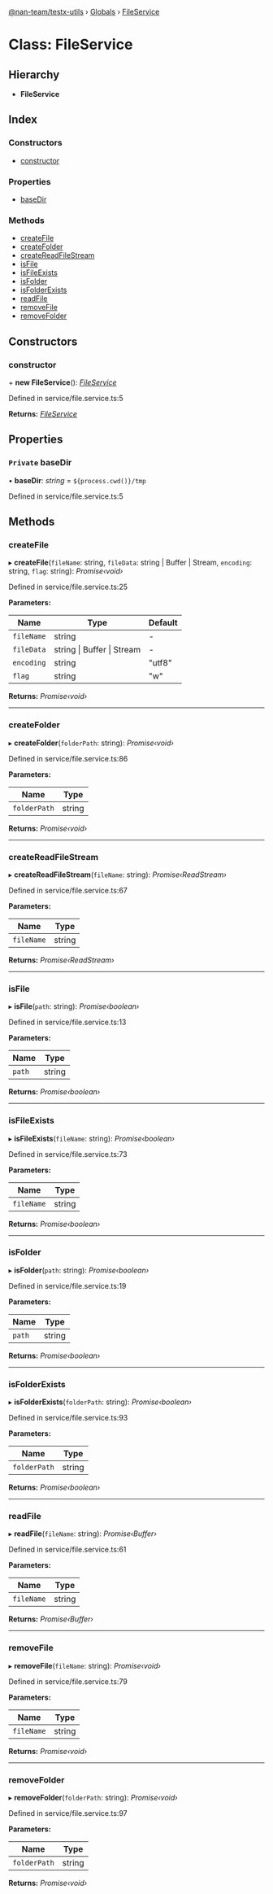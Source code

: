 [@nan-team/testx-utils](../README.md) › [Globals](../globals.md) › [FileService](fileservice.md)

# Class: FileService

## Hierarchy

* **FileService**

## Index

### Constructors

* [constructor](fileservice.md#constructor)

### Properties

* [baseDir](fileservice.md#private-basedir)

### Methods

* [createFile](fileservice.md#createfile)
* [createFolder](fileservice.md#createfolder)
* [createReadFileStream](fileservice.md#createreadfilestream)
* [isFile](fileservice.md#isfile)
* [isFileExists](fileservice.md#isfileexists)
* [isFolder](fileservice.md#isfolder)
* [isFolderExists](fileservice.md#isfolderexists)
* [readFile](fileservice.md#readfile)
* [removeFile](fileservice.md#removefile)
* [removeFolder](fileservice.md#removefolder)

## Constructors

###  constructor

\+ **new FileService**(): *[FileService](fileservice.md)*

Defined in service/file.service.ts:5

**Returns:** *[FileService](fileservice.md)*

## Properties

### `Private` baseDir

• **baseDir**: *string* = `${process.cwd()}/tmp`

Defined in service/file.service.ts:5

## Methods

###  createFile

▸ **createFile**(`fileName`: string, `fileData`: string | Buffer | Stream, `encoding`: string, `flag`: string): *Promise‹void›*

Defined in service/file.service.ts:25

**Parameters:**

Name | Type | Default |
------ | ------ | ------ |
`fileName` | string | - |
`fileData` | string &#124; Buffer &#124; Stream | - |
`encoding` | string | "utf8" |
`flag` | string | "w" |

**Returns:** *Promise‹void›*

___

###  createFolder

▸ **createFolder**(`folderPath`: string): *Promise‹void›*

Defined in service/file.service.ts:86

**Parameters:**

Name | Type |
------ | ------ |
`folderPath` | string |

**Returns:** *Promise‹void›*

___

###  createReadFileStream

▸ **createReadFileStream**(`fileName`: string): *Promise‹ReadStream›*

Defined in service/file.service.ts:67

**Parameters:**

Name | Type |
------ | ------ |
`fileName` | string |

**Returns:** *Promise‹ReadStream›*

___

###  isFile

▸ **isFile**(`path`: string): *Promise‹boolean›*

Defined in service/file.service.ts:13

**Parameters:**

Name | Type |
------ | ------ |
`path` | string |

**Returns:** *Promise‹boolean›*

___

###  isFileExists

▸ **isFileExists**(`fileName`: string): *Promise‹boolean›*

Defined in service/file.service.ts:73

**Parameters:**

Name | Type |
------ | ------ |
`fileName` | string |

**Returns:** *Promise‹boolean›*

___

###  isFolder

▸ **isFolder**(`path`: string): *Promise‹boolean›*

Defined in service/file.service.ts:19

**Parameters:**

Name | Type |
------ | ------ |
`path` | string |

**Returns:** *Promise‹boolean›*

___

###  isFolderExists

▸ **isFolderExists**(`folderPath`: string): *Promise‹boolean›*

Defined in service/file.service.ts:93

**Parameters:**

Name | Type |
------ | ------ |
`folderPath` | string |

**Returns:** *Promise‹boolean›*

___

###  readFile

▸ **readFile**(`fileName`: string): *Promise‹Buffer›*

Defined in service/file.service.ts:61

**Parameters:**

Name | Type |
------ | ------ |
`fileName` | string |

**Returns:** *Promise‹Buffer›*

___

###  removeFile

▸ **removeFile**(`fileName`: string): *Promise‹void›*

Defined in service/file.service.ts:79

**Parameters:**

Name | Type |
------ | ------ |
`fileName` | string |

**Returns:** *Promise‹void›*

___

###  removeFolder

▸ **removeFolder**(`folderPath`: string): *Promise‹void›*

Defined in service/file.service.ts:97

**Parameters:**

Name | Type |
------ | ------ |
`folderPath` | string |

**Returns:** *Promise‹void›*
